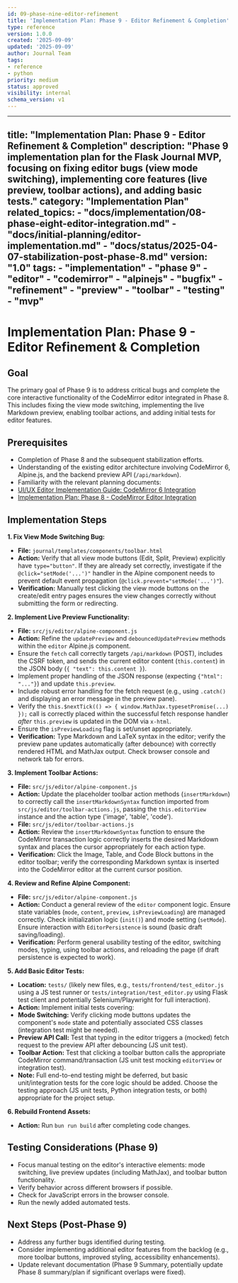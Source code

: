 ```yaml
---
id: 09-phase-nine-editor-refinement
title: 'Implementation Plan: Phase 9 - Editor Refinement & Completion'
type: reference
version: 1.0.0
created: '2025-09-09'
updated: '2025-09-09'
author: Journal Team
tags:
- reference
- python
priority: medium
status: approved
visibility: internal
schema_version: v1
---
```


***

title: "Implementation Plan: Phase 9 - Editor Refinement & Completion"
description: "Phase 9 implementation plan for the Flask Journal MVP, focusing on fixing editor bugs (view mode switching), implementing core features (live preview, toolbar actions), and adding basic tests."
category: "Implementation Plan"
related\_topics:
\- "docs/implementation/08-phase-eight-editor-integration.md"
\- "docs/initial-planning/editor-implementation.md"
\- "docs/status/2025-04-07-stabilization-post-phase-8.md"
version: "1.0"
tags:
\- "implementation"
\- "phase 9"
\- "editor"
\- "codemirror"
\- "alpinejs"
\- "bugfix"
\- "refinement"
\- "preview"
\- "toolbar"
\- "testing"
\- "mvp"
--------

# Implementation Plan: Phase 9 - Editor Refinement & Completion

## Goal

The primary goal of Phase 9 is to address critical bugs and complete the core interactive functionality of the CodeMirror editor integrated in Phase 8. This includes fixing the view mode switching, implementing the live Markdown preview, enabling toolbar actions, and adding initial tests for editor features.

## Prerequisites

- Completion of Phase 8 and the subsequent stabilization efforts.
- Understanding of the existing editor architecture involving CodeMirror 6, Alpine.js, and the backend preview API (`/api/markdown`).
- Familiarity with the relevant planning documents:
- [UI/UX Editor Implementation Guide: CodeMirror 6 Integration](../initial-planning/editor-implementation.md)
- [Implementation Plan: Phase 8 - CodeMirror Editor Integration](implementation/08-phase-eight-editor-integration.md)

## Implementation Steps

**1. Fix View Mode Switching Bug:**

- **File:** `journal/templates/components/toolbar.html`
- **Action:** Verify that all view mode buttons (Edit, Split, Preview) explicitly have `type="button"`. If they are already set correctly, investigate if the `@click="setMode('...')"` handler in the Alpine component needs to prevent default event propagation (`@click.prevent="setMode('...')"`).
- **Verification:** Manually test clicking the view mode buttons on the create/edit entry pages ensures the view changes correctly without submitting the form or redirecting.

**2. Implement Live Preview Functionality:**

- **File:** `src/js/editor/alpine-component.js`
- **Action:** Refine the `updatePreview` and `debouncedUpdatePreview` methods within the `editor` Alpine.js component.
- Ensure the `fetch` call correctly targets `/api/markdown` (POST), includes the CSRF token, and sends the current editor content (`this.content`) in the JSON body (`{ "text": this.content }`).
- Implement proper handling of the JSON response (expecting `{"html": "..."}`) and update `this.preview`.
- Include robust error handling for the fetch request (e.g., using `.catch()` and displaying an error message in the preview pane).
- Verify the `this.$nextTick(() => { window.MathJax.typesetPromise(...) });` call is correctly placed within the successful fetch response handler *after* `this.preview` is updated in the DOM via `x-html`.
- Ensure the `isPreviewLoading` flag is set/unset appropriately.
- **Verification:** Type Markdown and LaTeX syntax in the editor; verify the preview pane updates automatically (after debounce) with correctly rendered HTML and MathJax output. Check browser console and network tab for errors.

**3. Implement Toolbar Actions:**

- **File:** `src/js/editor/alpine-component.js`
- **Action:** Update the placeholder toolbar action methods (`insertMarkdown`) to correctly call the `insertMarkdownSyntax` function imported from `src/js/editor/toolbar-actions.js`, passing the `this.editorView` instance and the action type ('image', 'table', 'code').
- **File:** `src/js/editor/toolbar-actions.js`
- **Action:** Review the `insertMarkdownSyntax` function to ensure the CodeMirror transaction logic correctly inserts the desired Markdown syntax and places the cursor appropriately for each action type.
- **Verification:** Click the Image, Table, and Code Block buttons in the editor toolbar; verify the corresponding Markdown syntax is inserted into the CodeMirror editor at the current cursor position.

**4. Review and Refine Alpine Component:**

- **File:** `src/js/editor/alpine-component.js`
- **Action:** Conduct a general review of the `editor` component logic. Ensure state variables (`mode`, `content`, `preview`, `isPreviewLoading`) are managed correctly. Check initialization logic (`init()`) and mode setting (`setMode`). Ensure interaction with `EditorPersistence` is sound (basic draft saving/loading).
- **Verification:** Perform general usability testing of the editor, switching modes, typing, using toolbar actions, and reloading the page (if draft persistence is expected to work).

**5. Add Basic Editor Tests:**

- **Location:** `tests/` (likely new files, e.g., `tests/frontend/test_editor.js` using a JS test runner or `tests/integration/test_editor.py` using Flask test client and potentially Selenium/Playwright for full interaction).
- **Action:** Implement initial tests covering:
- **Mode Switching:** Verify clicking mode buttons updates the component's `mode` state and potentially associated CSS classes (integration test might be needed).
- **Preview API Call:** Test that typing in the editor triggers a (mocked) fetch request to the preview API after debouncing (JS unit test).
- **Toolbar Action:** Test that clicking a toolbar button calls the appropriate CodeMirror command/transaction (JS unit test mocking `editorView` or integration test).
- **Note:** Full end-to-end testing might be deferred, but basic unit/integration tests for the core logic should be added. Choose the testing approach (JS unit tests, Python integration tests, or both) appropriate for the project setup.

**6. Rebuild Frontend Assets:**

- **Action:** Run `bun run build` after completing code changes.

## Testing Considerations (Phase 9)

- Focus manual testing on the editor's interactive elements: mode switching, live preview updates (including MathJax), and toolbar button functionality.
- Verify behavior across different browsers if possible.
- Check for JavaScript errors in the browser console.
- Run the newly added automated tests.

## Next Steps (Post-Phase 9)

- Address any further bugs identified during testing.
- Consider implementing additional editor features from the backlog (e.g., more toolbar buttons, improved styling, accessibility enhancements).
- Update relevant documentation (Phase 9 Summary, potentially update Phase 8 summary/plan if significant overlaps were fixed).
